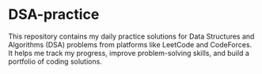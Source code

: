 # DSA-practice
This repository contains my daily practice solutions for Data Structures and Algorithms (DSA) problems from platforms like LeetCode and CodeForces.
It helps me track my progress, improve problem-solving skills, and build a portfolio of coding solutions.

